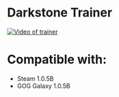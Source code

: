 # Darkstone Trainer

[![Video of trainer](http://img.youtube.com/vi/OIiZ2VKTrnU/0.jpg)](https://www.youtube.com/watch?v=OIiZ2VKTrnU)

# Compatible with:
- Steam 1.0.5B
- GOG Galaxy 1.0.5B
  
